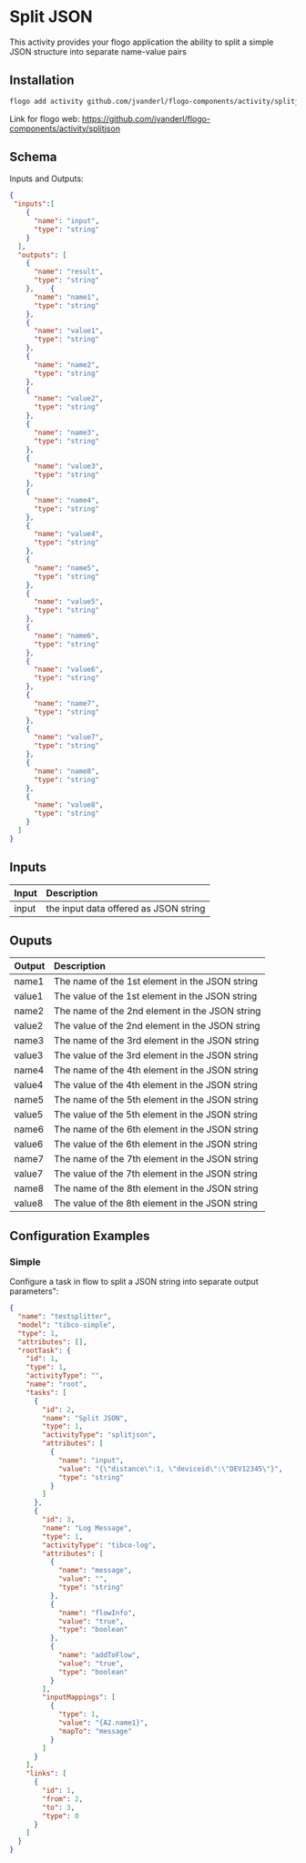 # Split JSON
This activity provides your flogo application the ability to split a simple JSON structure into separate name-value pairs


## Installation

```bash
flogo add activity github.com/jvanderl/flogo-components/activity/splitjson
```
Link for flogo web: https://github.com/jvanderl/flogo-components/activity/splitjson

## Schema
Inputs and Outputs:

```json
{
 "inputs":[
    {
      "name": "input",
      "type": "string"
    }
  ],
  "outputs": [
    {
      "name": "result",
      "type": "string"
    },    {
      "name": "name1",
      "type": "string"
    },
    {
      "name": "value1",
      "type": "string"
    },
    {
      "name": "name2",
      "type": "string"
    },
    {
      "name": "value2",
      "type": "string"
    },
    {
      "name": "name3",
      "type": "string"
    },
    {
      "name": "value3",
      "type": "string"
    },
    {
      "name": "name4",
      "type": "string"
    },
    {
      "name": "value4",
      "type": "string"
    },
    {
      "name": "name5",
      "type": "string"
    },
    {
      "name": "value5",
      "type": "string"
    },
    {
      "name": "name6",
      "type": "string"
    },
    {
      "name": "value6",
      "type": "string"
    },
    {
      "name": "name7",
      "type": "string"
    },
    {
      "name": "value7",
      "type": "string"
    },
    {
      "name": "name8",
      "type": "string"
    },
    {
      "name": "value8",
      "type": "string"
    }
  ]
}
```
## Inputs
| Input   | Description    |
|:----------|:---------------|
| input    | the input data offered as JSON string |

## Ouputs
| Output   | Description    |
|:----------|:---------------|
| name1    | The name of the 1st element in the JSON string |
| value1    | The value of the 1st element in the JSON string |
| name2    | The name of the 2nd element in the JSON string |
| value2    | The value of the 2nd element in the JSON string |
| name3    | The name of the 3rd element in the JSON string |
| value3    | The value of the 3rd element in the JSON string |
| name4    | The name of the 4th element in the JSON string |
| value4    | The value of the 4th element in the JSON string |
| name5    | The name of the 5th element in the JSON string |
| value5    | The value of the 5th element in the JSON string |
| name6    | The name of the 6th element in the JSON string |
| value6    | The value of the 6th element in the JSON string |
| name7    | The name of the 7th element in the JSON string |
| value7    | The value of the 7th element in the JSON string |
| name8    | The name of the 8th element in the JSON string |
| value8    | The value of the 8th element in the JSON string |


## Configuration Examples
### Simple
Configure a task in flow to split a JSON string into separate output parameters":

```json
{
  "name": "testsplitter",
  "model": "tibco-simple",
  "type": 1,
  "attributes": [],
  "rootTask": {
    "id": 1,
    "type": 1,
    "activityType": "",
    "name": "root",
    "tasks": [
      {
        "id": 2,
        "name": "Split JSON",
        "type": 1,
        "activityType": "splitjson",
        "attributes": [
          {
            "name": "input",
            "value": "{\"distance\":1, \"deviceid\":\"DEV12345\"}",
            "type": "string"
          }
        ]
      },
      {
        "id": 3,
        "name": "Log Message",
        "type": 1,
        "activityType": "tibco-log",
        "attributes": [
          {
            "name": "message",
            "value": "",
            "type": "string"
          },
          {
            "name": "flowInfo",
            "value": "true",
            "type": "boolean"
          },
          {
            "name": "addToFlow",
            "value": "true",
            "type": "boolean"
          }
        ],
        "inputMappings": [
          {
            "type": 1,
            "value": "{A2.name1}",
            "mapTo": "message"
          }
        ]
      }
    ],
    "links": [
      {
        "id": 1,
        "from": 2,
        "to": 3,
        "type": 0
      }
    ]
  }
}
```
